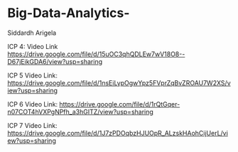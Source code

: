 # Big-Data-Analytics-
Siddardh Arigela


ICP 4: Video Link
https://drive.google.com/file/d/15uOC3qhQDLEw7wV18O8--D67jEikGDA6/view?usp=sharing 

ICP 5 Video Link:
https://drive.google.com/file/d/1nsEiLypOgwYpz5FVprZqBvZROAU7W2XS/view?usp=sharing 

ICP 6 Video Link:
https://drive.google.com/file/d/1rQtGqer-n07COT4hVXPgNPfh_a3hGITZ/view?usp=sharing

ICP 7 Video Link:
https://drive.google.com/file/d/1J7zPDOqbzHJUOpR_ALzskHAohCijUerL/view?usp=sharing

